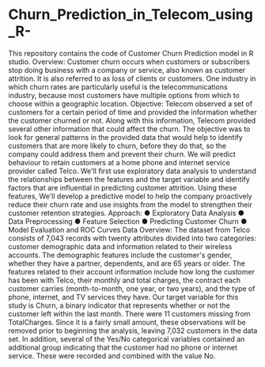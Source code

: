 # Churn_Prediction_in_Telecom_using_R-
This repository contains the code of Customer Churn Prediction model in R studio.
Overview:
Customer churn occurs when customers or subscribers stop doing business with a company or service, also known as customer attrition. It is also referred to as loss of clients or customers.
One industry in which churn rates are particularly useful is the telecommunications industry, because most customers have multiple options from which to choose within a geographic location.
Objective:
Telecom observed a set of customers for a certain period of time and provided the information whether the customer churned or not. Along with this information, Telecom provided several other information that could affect the churn.
The objective was to look for general patterns in the provided data that would help to identify customers that are more likely to churn, before they do that, so the company could address them and prevent their churn.
We will predict behaviour to retain customers at a home phone and internet service provider called Telco. 
We'll first use exploratory data analysis to understand the relationships between the features and the target variable and identify factors that are influential in predicting customer attrition. 
Using these features, We'll develop a predictive model to help the company proactively reduce their churn rate and use insights from the model to strengthen their customer retention strategies.
Approach:
●	Exploratory Data Analysis
●	Data Preprocessing
●	Feature Selection
●	Predicting Customer Churn
●	Model Evaluation and ROC Curves
Data Overview:
The dataset from Telco consists of 7,043 records with twenty attributes divided into two categories: customer demographic data and information related to their wireless accounts. The demographic features include the customer's gender, whether they have a partner, dependents, and are 65 years or older. The features related to their account information include how long the customer has been with Telco, their monthly and total charges, the contract each customer carries (month-to-month, one year, or two years), and the type of phone, internet, and TV services they have. Our target variable for this study is Churn, a binary indicator that represents whether or not the customer left within the last month. 
There were 11 customers missing from TotalCharges. Since it is a fairly small amount, these observations will be removed prior to beginning the analysis, leaving 7,032 customers in the data set. In addition, several of the Yes/No categorical variables contained an additional group indicating that the customer had no phone or internet service. These were recorded and combined with the value No.
